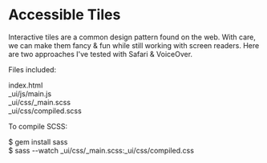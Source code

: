 Accessible Tiles
================

Interactive tiles are a common design pattern found on the web. 
With care, we can make them fancy & fun while still working with screen readers. 
Here are two approaches I've tested with Safari & VoiceOver.


Files included:

index.html<br />
_ui/js/main.js<br />
_ui/css/_main.scss<br />
_ui/css/compiled.scss

To compile SCSS:

$ gem install sass <br />
$ sass --watch _ui/css/_main.scss:_ui/css/compiled.css
